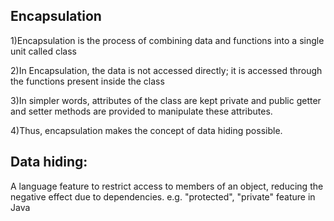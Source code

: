 ## Encapsulation


1)Encapsulation is the process of combining data and functions into a single unit called class



2)In Encapsulation, the data is not accessed directly; it is accessed through the functions present inside the class



3)In simpler words, attributes of the class are kept private and public getter and setter methods are provided to manipulate these attributes.



4)Thus, encapsulation makes the concept of data hiding possible.


## Data hiding: 

A language feature to restrict access to members of an object, reducing the negative effect due to dependencies. e.g. "protected", "private" feature in Java
